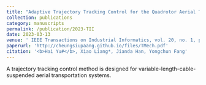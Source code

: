 ```yaml
---
title: "Adaptive Trajectory Tracking Control for the Quadrotor Aerial Transportation System Landing a Payload Onto the Mobile Platform"
collection: publications
category: manuscripts
permalink: /publication/2023-TII
date: 2023-03-13
venue: ' IEEE Transactions on Industrial Informatics, vol. 20, no. 1, pp. 23-37'
paperurl: 'http://cheungsiupaang.github.io/files/TMech.pdf'
citation: '<b>Hai Yu#</b>, Xiao Liang*, Jianda Han, Yongchun Fang'
---
```

A trajectory tracking control method is designed for variable-length-cable-suspended aerial transportation systems. 
